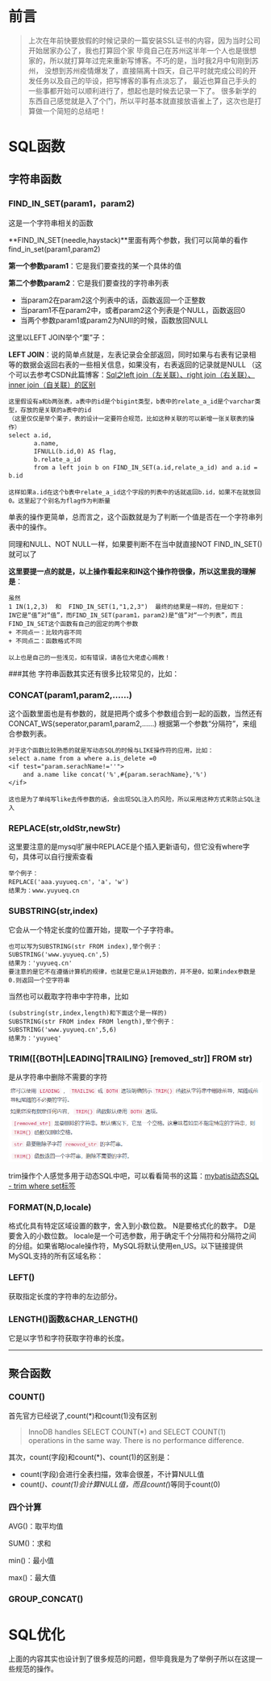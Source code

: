# 前言
> 上次在年前快要放假的时候记录的一篇安装SSL证书的内容，因为当时公司开始居家办公了，我也打算回个家
> 毕竟自己在苏州这半年一个人也是很想家的，所以就打算年过完来重新写博客。不巧的是，当时我2月中旬刚到苏州，
> 没想到苏州疫情爆发了，直接隔离十四天，自己平时就完成公司的开发任务以及自己的毕设，把写博客的事有点淡忘了，
> 最近也算自己手头的一些事都开始可以顺利进行了，想起也是时候去记录一下了。
> 很多新学的东西自己感觉就是入了个门，所以平时基本就直接放语雀上了，这次也是打算做一个简短的总结吧！

> 
> 

# SQL函数
## 字符串函数
### FIND_IN_SET(param1，param2)
这是一个字符串相关的函数

**FIND_IN_SET(needle,haystack)**里面有两个参数，我们可以简单的看作find_in_set(param1,param2)

**第一个参数param1**：它是我们要查找的某一个具体的值

**第二个参数param2**：它是我们要查找的字符串列表

+ 当param2在param2这个列表中的话，函数返回一个正整数
+ 当param1不在param2中，或者param2这个列表是个NULL，函数返回0
+ 当两个参数param1或param2为NUll的时候，函数放回NULL

这里以LEFT JOIN举个“栗”子：

**LEFT JOIN**：说的简单点就是，左表记录会全部返回，同时如果与右表有记录相等的数据会返回右表的一些相关信息，如果没有，右表返回的记录就是NULL
（这个可以去参考CSDN此篇博客：[Sql之left join（左关联）、right join（右关联）、inner join（自关联）的区别
](https://blog.csdn.net/hj7jay/article/details/51749863)

```
这里假设有a和b两张表，a表中的id是个bigint类型，b表中的relate_a_id是个varchar类型，存放的是关联的a表中的id
（这里仅仅是举个栗子，表的设计一定要符合规范，比如这种关联的可以新增一张关联表的操作）
select a.id,
       a.name,
       IFNULL(b.id,0) AS flag,
       b.relate_a_id
       from a left join b on FIND_IN_SET(a.id,relate_a_id) and a.id = b.id
       
这样如果a.id在这个b表中relate_a_id这个字段的列表中的话就返回b.id，如果不在就放回0。这里起了个别名为flag作为判断量

```

单表的操作更简单，总而言之，这个函数就是为了判断一个值是否在一个字符串列表中的操作。

同理和NULL、NOT NULL一样，如果要判断不在当中就直接NOT FIND_IN_SET()就可以了

**这里要提一点的就是，以上操作看起来和IN这个操作符很像，所以这里我的理解是**：

```
虽然
1 IN(1,2,3)  和  FIND_IN_SET(1,"1,2,3")  最终的结果是一样的，但是如下：
IN它是“值”对“值”，而FIND_IN_SET(param1，param2)是“值”对“一个列表”，而且FIND_IN_SET这个函数有自己的固定的两个参数
+ 不同点一：比较内容不同
+ 不同点二：函数格式不同

以上也是自己的一些浅见，如有错误，请各位大佬虚心赐教！
```

###其他
字符串函数其实还有很多比较常见的，比如：
### CONCAT(param1,param2,……)
这个函数里面也是有参数的，就是把两个或多个参数组合到一起的函数，当然还有CONCAT_WS(seperator,param1,param2,……)
根据第一个参数“分隔符”，来组合参数列表。

```
对于这个函数比较熟悉的就是写动态SQL的时候与LIKE操作符的应用，比如：
select a.name from a where a.is_delete =0
<if test="param.serachName!=''">
    and a.name like concat('%',#{param.serachName},'%')
</if>

这也是为了单纯写like去传参数的话，会出现SQL注入的风险，所以采用这种方式来防止SQL注入
```

### REPLACE(str,oldStr,newStr)
这里要注意的是mysql扩展中REPLACE是个插入更新语句，但它没有where字句，具体可以自行搜索查看
```
举个例子：
REPLACE('aaa.yuyueq.cn'，'a'，'w')
结果为：www.yuyueq.cn
```

### SUBSTRING(str,index)
它会从一个特定长度的位置开始，提取一个子字符串。
```
也可以写为SUBSTRING(str FROM index),举个例子：
SUBSTRING('www.yuyueq.cn',5)
结果为：'yuyueq.cn'
要注意的是它不在遵循计算机的规律，也就是它是从1开始数的，并不是0，如果index参数是0.则返回一个空字符串
```
当然也可以截取字符串中字符串，比如
```
(substring(str,index,length)和下面这个是一样的)
SUBSTRING(str FROM index FROM length),举个例子：
SUBSTRING('www.yuyueq.cn',5,6)
结果为：'yuyueq'
```

### TRIM([{BOTH|LEADING|TRAILING} [removed_str]] FROM str)
是从字符串中删除不需要的字符
![img.png](img.png)

trim操作个人感觉多用于动态SQL中吧，可以看看简书的这篇：[mybatis动态SQL - trim where set标签](https://www.jianshu.com/p/d27f60937da9)

### FORMAT(N,D,locale)
格式化具有特定区域设置的数字，舍入到小数位数。
N是要格式化的数字。
D是要舍入的小数位数。
locale是一个可选参数，用于确定千个分隔符和分隔符之间的分组。如果省略locale操作符，MySQL将默认使用en_US。以下链接提供MySQL支持的所有区域名称：

### LEFT()
获取指定长度的字符串的左边部分。
### LENGTH()函数&CHAR_LENGTH()
它是以字节和字符获取字符串的长度。

---

## 聚合函数
### COUNT()
首先官方已经说了,count(*)和count(1)没有区别
> InnoDB handles SELECT COUNT(*) and SELECT COUNT(1) operations in the same way. There is no performance difference.

其次，count(字段)和count(*)、count(1)的区别是：
+ count(字段)会进行全表扫描，效率会很差，不计算NULL值
+ count(*)、count(1)会计算NULL值，而且count(*)等同于count(0)

### 四个计算
AVG()：取平均值

SUM()：求和

min()：最小值

max()：最大值

### GROUP_CONCAT()
















# SQL优化

上面的内容其实也设计到了很多规范的问题，但毕竟我是为了举例子所以在这提一些规范的操作。



